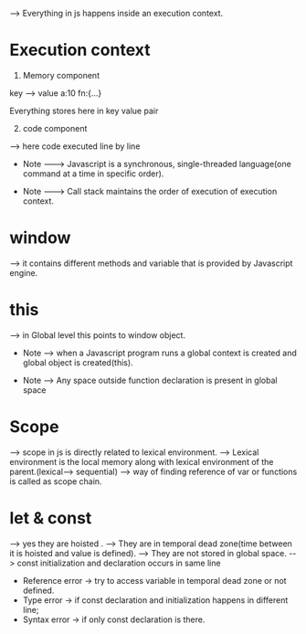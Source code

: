 --> Everything in js happens inside an execution context.

# Execution context

1) Memory component

key --> value
a:10
fn:{...}

Everything stores here in key value pair

2) code component

--> here code executed line by line


* Note ---> Javascript is a synchronous, single-threaded language(one command at a time in specific order).

* Note ---> Call stack maintains the order of execution of execution context.



# window

--> it contains different methods and variable that  is provided by Javascript engine.

# this 

--> in Global level this points to window object.

* Note --> when a Javascript program runs a global context is created and global object is created(this).

* Note --> Any space outside function declaration is present in global space


# Scope

--> scope in js is directly related to lexical environment.
--> Lexical environment is the local memory along with lexical environment of the parent.(lexical--> sequential)
--> way of finding reference of var or functions is called as scope chain.

# let & const 

--> yes they are hoisted .
--> They are in temporal dead zone(time between it is hoisted and value is defined).
--> They are not stored in global space. 
--> const initialization and declaration occurs in same line

* Reference error -> try to access variable in temporal dead zone or not defined.
* Type error -> if const declaration and initialization happens in different line;
* Syntax error -> if only const declaration is there.
